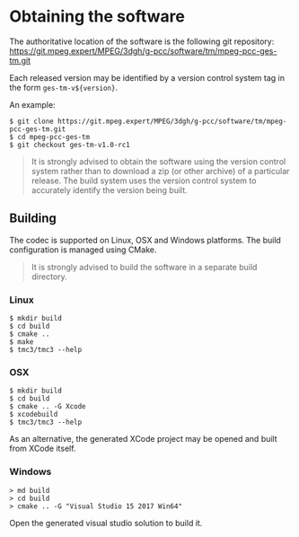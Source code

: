 Obtaining the software
======================

The authoritative location of the software is the following git
repository:
   <https://git.mpeg.expert/MPEG/3dgh/g-pcc/software/tm/mpeg-pcc-ges-tm.git>

Each released version may be identified by a version control system tag in
the form `ges-tm-v${version}`.

An example:

```console
$ git clone https://git.mpeg.expert/MPEG/3dgh/g-pcc/software/tm/mpeg-pcc-ges-tm.git
$ cd mpeg-pcc-ges-tm
$ git checkout ges-tm-v1.0-rc1
```

> It is strongly advised to obtain the software using the version control
> system rather than to download a zip (or other archive) of a particular
> release.  The build system uses the version control system to accurately
> identify the version being built.

Building
--------

The codec is supported on Linux, OSX and Windows platforms.  The build
configuration is managed using CMake.

> It is strongly advised to build the software in a separate build directory.

### Linux
```console
$ mkdir build
$ cd build
$ cmake ..
$ make
$ tmc3/tmc3 --help
```

### OSX
```console
$ mkdir build
$ cd build
$ cmake .. -G Xcode
$ xcodebuild
$ tmc3/tmc3 --help
```

As an alternative, the generated XCode project may be opened and built from
XCode itself.

### Windows
```console
> md build
> cd build
> cmake .. -G "Visual Studio 15 2017 Win64"
```

Open the generated visual studio solution to build it.
